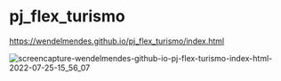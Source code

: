 # pj_flex_turismo
 
 https://wendelmendes.github.io/pj_flex_turismo/index.html

![screencapture-wendelmendes-github-io-pj-flex-turismo-index-html-2022-07-25-15_56_07](https://user-images.githubusercontent.com/102186761/180853244-7451e137-aeee-496a-88a7-7f019eb70d3b.png)
